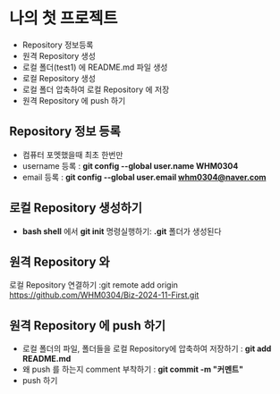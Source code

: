 # 나의 첫 프로젝트
- Repository 정보등록
- 원격 Repository 생성
- 로컬 폴더(test1) 에 README.md 파일 생성
- 로컬 Repository 생성
- 로컬 폴더 압축하여 로컬 Repository 에 저장
- 원격 Repository 에 push 하기

## Repository 정보 등록
- 컴퓨터 포멧했을때 최초 한번만
- username 등록 : **git config --global user.name WHM0304**
- email 등록 : **git config --global user.email whm0304@naver.com**

## 로컬 Repository 생성하기
- **bash shell** 에서 **git init** 
명령실행하기: **.git** 폴더가 생성된다

## 원격 Repository 와 
로컬 Repository 연결하기 :git remote add origin https://github.com/WHM0304/Biz-2024-11-First.git


## 원격 Repository 에 push 하기
- 로컬 폴더의 파일, 폴더들을 로컬 Repository에 압축하여 저장하기 : **git add README.md**
- 왜 push 를 하는지 comment 부착하기 : **git commit -m "커멘트"**
- push 하기